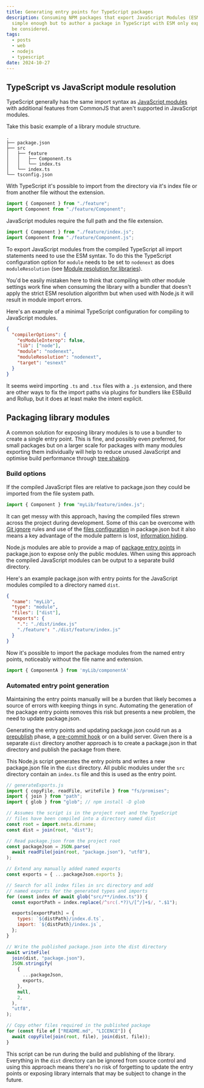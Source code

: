```yaml
---
title: Generating entry points for TypeScript packages
description: Consuming NPM packages that export JavaScript Modules (ESM) with bundlers like Vite and Webpack is
  simple enough but to author a package in TypeScript with ESM only exports there's a few things that need to
  be considered.
tags:
  - posts
  - web
  - nodejs
  - typescript
date: 2024-10-27
---
```


## TypeScript vs JavaScript module resolution

TypeScript generally has the same import syntax as [JavaScript modules][javascript-modules] with additional features
from CommonJS that aren't supported in JavaScript modules.

Take this basic example of a library module structure.

```shell
.
├── package.json
├── src
│   ├── feature
│   │   ├── Component.ts
│   │   └── index.ts
│   └── index.ts
└── tsconfig.json
```

With TypeScript it's possible to import from the directory via it's index file or from another file without
the extension.

```ts
import { Component } from "./feature";
import Component from "./feature/Component";
```

JavaScript modules require the full path and the file extension.

```js
import { Component } from "./feature/index.js";
import Component from "./feature/Component.js";
```

To export JavaScript modules from the compiled TypeScript all import statements need to use the ESM syntax. To do this
the TypeScript configuration option for `module` needs to be set to `nodenext` as does `moduleResolution` (see
[Module resolution for libraries][module-resolution]).

You'd be easily mistaken here to think that compiling with other module settings work fine when consuming the library
with a bundler that doesn't apply the strict ESM resolution algorithm but when used with Node.js it will result in
module import errors.

Here's an example of a minimal TypeScript configuration for compiling to JavaScript modules.

```json
{
  "compilerOptions": {
    "esModuleInterop": false,
    "lib": ["node"],
    "module": "nodenext",
    "moduleResolution": "nodenext",
    "target": "esnext"
  }
}
```

It seems weird importing `.ts` and `.tsx` files with a `.js` extension, and there are other ways to fix the import
paths via plugins for bundlers like ESBuild and Rollup, but it does at least make the intent explicit.

## Packaging library modules

A common solution for exposing library modules is to use a bundler to create a single entry point. This is fine, and
possibly even preferred, for small packages but on a larger scale for packages with many modules exporting them
individually will help to reduce unused JavaScript and optimise build performance through [tree shaking][tree-shaking].

### Build options

If the compiled JavaScript files are relative to package.json they could be imported from the file system path.

```js
import { Component } from "myLib/feature/index.js";
```

It can get messy with this approach, having the compiled files strewn across the project during development. Some of
this can be overcome with [Git ignore][git-ignore] rules and use of the [files configuration][npm-files] in package.json
but it also means a key advantage of the module pattern is lost, [information hiding][information-hiding].

Node.js modules are able to provide a map of [package entry points](entry-points) in package.json to expose only the
public modules. When using this approach the compiled JavaScript modules can be output to a separate build directory.

Here's an example package.json with entry points for the JavaScript modules compiled to a directory named `dist`.

```json
{
  "name": "myLib",
  "type": "module",
  "files": ["dist"],
  "exports": {
    ".": "./dist/index.js"
    "./feature": "./dist/feature/index.js"
  }
}
```

Now it's possible to import the package modules from the named entry points, noticeably without the file name and extension.

```js
import { ComponentA } from 'myLib/componentA'
```

### Automated entry point generation

Maintaining the entry points manually will be a burden that likely becomes a source of errors with keeping things in sync.
Automating the generation of the package entry points removes this risk but presents a new problem, the need to update
package.json.

Generating the entry points and updating package.json could run as a [prepublish][pre-post-scripts] phase, a
[pre-commit hook][pre-commit-hook] or on a build server. Given there is a separate `dist` directory another
approach is to create a package.json in that directory and publish the package from there.

This Node.js script generates the entry points and writes a new package.json file in the `dist` directory. All public
modules under the `src` directory contain an `index.ts` file and this is used as the entry point.

```js
// generateExports.js
import { copyFile, readFile, writeFile } from "fs/promises";
import { join } from "path";
import { glob } from "glob"; // npm install -D glob

// Assumes the script is in the project root and the TypeScript
// files have been compiled into a directory named dist
const root = import.meta.dirname;
const dist = join(root, "dist");

// Read package.json from the project root
const packageJson = JSON.parse(
  await readFile(join(root, "package.json"), "utf8"),
);

// Extend any manually added named exports
const exports = { ...packageJson.exports };

// Search for all index files in src directory and add
// named exports for the generated types and imports
for (const index of await glob("src/**/index.ts")) {
  const exportPath = index.replace(/^src(.*?)\/[^/]+$/, ".$1");

  exports[exportPath] = {
    types: `${distPath}/index.d.ts`,
    import: `${distPath}/index.js`,
  };
}

// Write the published package.json into the dist directory
await writeFile(
  join(dist, "package.json"),
  JSON.stringify(
    {
      ...packageJson,
      exports,
    },
    null,
    2,
  ),
  "utf8",
);

// Copy other files required in the published package
for (const file of ["README.md", "LICENCE"]) {
  await copyFile(join(root, file), join(dist, file));
}
```

This script can be run during the build and publishing of the library. Everything in the `dist` directory can
be ignored from source control and using this approach means there's no risk of forgetting to update the
entry points or exposing library internals that may be subject to change in the future.

[javascript-modules]: https://developer.mozilla.org/en-US/docs/Web/JavaScript/Guide/Modules
[module-resolution]: https://www.typescriptlang.org/docs/handbook/modules/theory.html#module-resolution-for-libraries
[tree-shaking]: https://developer.mozilla.org/en-US/docs/Glossary/Tree_shaking
[information-hiding]: https://en.wikipedia.org/wiki/Information_hiding
[entry-points]: https://en.wikipedia.org/wiki/Information_hiding
[pre-post-scripts]: https://docs.npmjs.com/cli/v9/using-npm/scripts#pre--post-scripts
[pre-commit-hook]: https://git-scm.com/book/ms/v2/Customizing-Git-Git-Hooks
[git-ignore]: https://git-scm.com/docs/gitignore
[npm-files]: https://docs.npmjs.com/cli/v10/configuring-npm/package-json#files
